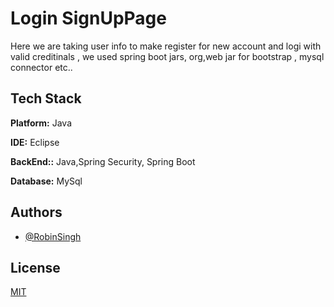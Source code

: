 
# Login SignUpPage 
Here we are taking user info to make register for new account and  logi  with valid creditinals  , we used spring boot jars, org,web jar for bootstrap , mysql connector etc..
## Tech Stack

**Platform:** Java

**IDE:** Eclipse


**BackEnd::** Java,Spring Security, Spring Boot

**Database:** MySql




## Authors

- [@RobinSingh](https://github.com/RobinSingh1313)


## License

[MIT](https://github.com/RobinSingh1313/Lab-And-Medical-Report/blob/main/LICENSE)


